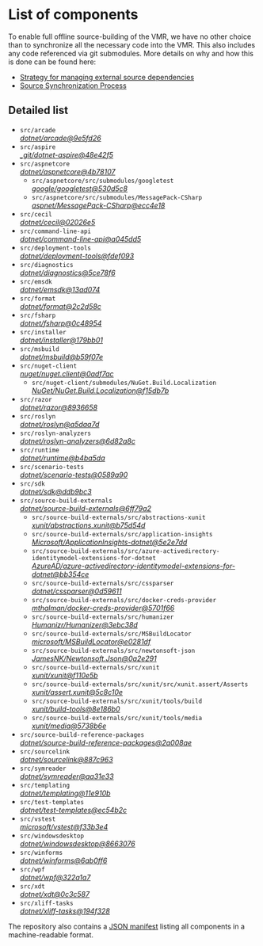 ﻿# List of components

To enable full offline source-building of the VMR, we have no other choice than to synchronize all the necessary code into the VMR. This also includes any code referenced via git submodules. More details on why and how this is done can be found here:
- [Strategy for managing external source dependencies](src/arcade/Documentation/UnifiedBuild/VMR-Strategy-For-External-Source.md)
- [Source Synchronization Process](src/arcade/Documentation/UnifiedBuild/VMR-Design-And-Operation.md#source-synchronization-process)

## Detailed list

<!-- component list beginning -->
- `src/arcade`  
*[dotnet/arcade@9e5fd26](https://github.com/dotnet/arcade/tree/9e5fd26c0d1a187dfa08242d83e341634d4b1b07)*
- `src/aspire`  
*[_git/dotnet-aspire@48e42f5](https://dev.azure.com/dnceng/internal/_git/dotnet-aspire/?version=GC48e42f59d64d84b404e904996a9ed61f2a17a569)*
- `src/aspnetcore`  
*[dotnet/aspnetcore@4b78107](https://github.com/dotnet/aspnetcore/tree/4b7810723c27d47cc982055c6615cccf664e2980)*
    - `src/aspnetcore/src/submodules/googletest`  
    *[google/googletest@530d5c8](https://github.com/google/googletest/tree/530d5c8c84abd2a46f38583ee817743c9b3a42b4)*
    - `src/aspnetcore/src/submodules/MessagePack-CSharp`  
    *[aspnet/MessagePack-CSharp@ecc4e18](https://github.com/aspnet/MessagePack-CSharp/tree/ecc4e18ad7a0c7db51cd7e3d2997a291ed01444d)*
- `src/cecil`  
*[dotnet/cecil@02026e5](https://github.com/dotnet/cecil/tree/02026e5c1b054958851d2711fefa1b37027cab23)*
- `src/command-line-api`  
*[dotnet/command-line-api@a045dd5](https://github.com/dotnet/command-line-api/tree/a045dd54a4c44723c215d992288160eb1401bb7f)*
- `src/deployment-tools`  
*[dotnet/deployment-tools@fdef093](https://github.com/dotnet/deployment-tools/tree/fdef0932d9953ee12367c8dac9ef638b573d4f42)*
- `src/diagnostics`  
*[dotnet/diagnostics@5ce78f6](https://github.com/dotnet/diagnostics/tree/5ce78f66d89ea529e459abddb129ab36cb5bd936)*
- `src/emsdk`  
*[dotnet/emsdk@13ad074](https://github.com/dotnet/emsdk/tree/13ad0749b943e56246a8c40aea3e58648dfa0996)*
- `src/format`  
*[dotnet/format@2c2d58c](https://github.com/dotnet/format/tree/2c2d58cb25064036f853d76e7b6aff7bb7d38401)*
- `src/fsharp`  
*[dotnet/fsharp@0c48954](https://github.com/dotnet/fsharp/tree/0c489541068f311e23b582410c1df3ff86f1d526)*
- `src/installer`  
*[dotnet/installer@179bb01](https://github.com/dotnet/installer/tree/179bb01f04c885dfbc8e6fdc2c972aad53c59a9f)*
- `src/msbuild`  
*[dotnet/msbuild@b59f07e](https://github.com/dotnet/msbuild/tree/b59f07e4312eb6e3e33e59241453606c81992738)*
- `src/nuget-client`  
*[nuget/nuget.client@0adf7ac](https://github.com/nuget/nuget.client/tree/0adf7ac2d046bbc6d7e8db29ff82b3b2f8fc5f14)*
    - `src/nuget-client/submodules/NuGet.Build.Localization`  
    *[NuGet/NuGet.Build.Localization@f15db7b](https://github.com/NuGet/NuGet.Build.Localization/tree/f15db7b7c6f5affbea268632ef8333d2687c8031)*
- `src/razor`  
*[dotnet/razor@8936658](https://github.com/dotnet/razor/tree/8936658e03082f5530c0461467151072e8151c39)*
- `src/roslyn`  
*[dotnet/roslyn@a5daa7d](https://github.com/dotnet/roslyn/tree/a5daa7da16527681efe84fe251c7cd9084362f23)*
- `src/roslyn-analyzers`  
*[dotnet/roslyn-analyzers@6d82a8c](https://github.com/dotnet/roslyn-analyzers/tree/6d82a8c1be937faa0e4bea4279dca64f28e265b3)*
- `src/runtime`  
*[dotnet/runtime@b4ba5da](https://github.com/dotnet/runtime/tree/b4ba5da5a0b8e0c7e3027a695f2acb2d9d19137b)*
- `src/scenario-tests`  
*[dotnet/scenario-tests@0589a90](https://github.com/dotnet/scenario-tests/tree/0589a90cb11bb1daf9c05f20c1dc2d78c49075f2)*
- `src/sdk`  
*[dotnet/sdk@ddb9bc3](https://github.com/dotnet/sdk/tree/ddb9bc35c603757ea3552c919f6621a13afbdc0b)*
- `src/source-build-externals`  
*[dotnet/source-build-externals@6ff79a2](https://github.com/dotnet/source-build-externals/tree/6ff79a26cb695961c47881db70b0b58b9231bcba)*
    - `src/source-build-externals/src/abstractions-xunit`  
    *[xunit/abstractions.xunit@b75d54d](https://github.com/xunit/abstractions.xunit/tree/b75d54d73b141709f805c2001b16f3dd4d71539d)*
    - `src/source-build-externals/src/application-insights`  
    *[Microsoft/ApplicationInsights-dotnet@5e2e7dd](https://github.com/Microsoft/ApplicationInsights-dotnet/tree/5e2e7ddda961ec0e16a75b1ae0a37f6a13c777f5)*
    - `src/source-build-externals/src/azure-activedirectory-identitymodel-extensions-for-dotnet`  
    *[AzureAD/azure-activedirectory-identitymodel-extensions-for-dotnet@bb354ce](https://github.com/AzureAD/azure-activedirectory-identitymodel-extensions-for-dotnet/tree/bb354ceabed19189245e075abb864f327b6c14ad)*
    - `src/source-build-externals/src/cssparser`  
    *[dotnet/cssparser@0d59611](https://github.com/dotnet/cssparser/tree/0d59611784841735a7778a67aa6e9d8d000c861f)*
    - `src/source-build-externals/src/docker-creds-provider`  
    *[mthalman/docker-creds-provider@5701f66](https://github.com/mthalman/docker-creds-provider/tree/5701f6667c1fbd805684857baaa860383bbdfed7)*
    - `src/source-build-externals/src/humanizer`  
    *[Humanizr/Humanizer@3ebc38d](https://github.com/Humanizr/Humanizer/tree/3ebc38de585fc641a04b0e78ed69468453b0f8a1)*
    - `src/source-build-externals/src/MSBuildLocator`  
    *[microsoft/MSBuildLocator@e0281df](https://github.com/microsoft/MSBuildLocator/tree/e0281df33274ac3c3e22acc9b07dcb4b31d57dc0)*
    - `src/source-build-externals/src/newtonsoft-json`  
    *[JamesNK/Newtonsoft.Json@0a2e291](https://github.com/JamesNK/Newtonsoft.Json/tree/0a2e291c0d9c0c7675d445703e51750363a549ef)*
    - `src/source-build-externals/src/xunit`  
    *[xunit/xunit@f110e5b](https://github.com/xunit/xunit/tree/f110e5bee5dfd4c08339587c9c3df9292fcb597c)*
    - `src/source-build-externals/src/xunit/src/xunit.assert/Asserts`  
    *[xunit/assert.xunit@5c8c10e](https://github.com/xunit/assert.xunit/tree/5c8c10e085eb42f39f2fe0b40c94bf56649eb0a4)*
    - `src/source-build-externals/src/xunit/tools/build`  
    *[xunit/build-tools@8e186b0](https://github.com/xunit/build-tools/tree/8e186b0f8e398796e75453f3f18952b06d29fdfd)*
    - `src/source-build-externals/src/xunit/tools/media`  
    *[xunit/media@5738b6e](https://github.com/xunit/media/tree/5738b6e86f08e0389c4392b939c20e3eca2d9822)*
- `src/source-build-reference-packages`  
*[dotnet/source-build-reference-packages@2a008ae](https://github.com/dotnet/source-build-reference-packages/tree/2a008ae4f42c0db384db5a4864752b2ff52d720b)*
- `src/sourcelink`  
*[dotnet/sourcelink@887c963](https://github.com/dotnet/sourcelink/tree/887c9633e42cb2f32da4d25688025ab326b3ba60)*
- `src/symreader`  
*[dotnet/symreader@aa31e33](https://github.com/dotnet/symreader/tree/aa31e333b952f53910dc6bd08d80596eaaf89360)*
- `src/templating`  
*[dotnet/templating@11e910b](https://github.com/dotnet/templating/tree/11e910b11f44a125ac0ea55cb84e32bedb1f19af)*
- `src/test-templates`  
*[dotnet/test-templates@ec54b2c](https://github.com/dotnet/test-templates/tree/ec54b2c1553db0a544ef0e8595be2318fc12e08d)*
- `src/vstest`  
*[microsoft/vstest@f33b3e4](https://github.com/microsoft/vstest/tree/f33b3e4ec550c48607057bf051574c048d3ef7b6)*
- `src/windowsdesktop`  
*[dotnet/windowsdesktop@8663076](https://github.com/dotnet/windowsdesktop/tree/8663076a95e5b989687dad0f5002ea2c72432a4e)*
- `src/winforms`  
*[dotnet/winforms@6ab0ff6](https://github.com/dotnet/winforms/tree/6ab0ff669b846809efac9a24ceb568a3afde5fb4)*
- `src/wpf`  
*[dotnet/wpf@322a1a7](https://github.com/dotnet/wpf/tree/322a1a7312613bf0ac357adc94ca9efb14409b1e)*
- `src/xdt`  
*[dotnet/xdt@0c3c587](https://github.com/dotnet/xdt/tree/0c3c5878cd2f204a4335755f753eda78ecab536b)*
- `src/xliff-tasks`  
*[dotnet/xliff-tasks@194f328](https://github.com/dotnet/xliff-tasks/tree/194f32828726c3f1f63f79f3dc09b9e99c157b11)*
<!-- component list end -->

The repository also contains a [JSON manifest](https://github.com/dotnet/dotnet/blob/main/src/source-manifest.json) listing all components in a machine-readable format.
